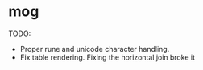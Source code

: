 # mog

TODO: 
- Proper rune and unicode character handling.
- Fix table rendering. Fixing the horizontal join broke it